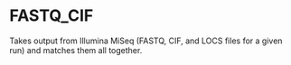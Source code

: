 # FASTQ_CIF
Takes output from Illumina MiSeq (FASTQ, CIF, and LOCS files for a given run) and matches them all together.

